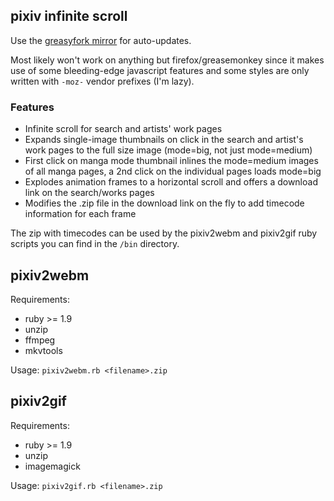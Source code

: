 

## pixiv infinite scroll

Use the [greasyfork mirror](https://greasyfork.org/scripts/3091-pixiv-infinite-scroll-download-links) for auto-updates.

Most likely won't work on anything but firefox/greasemonkey since it makes use of some bleeding-edge javascript features and some styles are only written with `-moz-` vendor prefixes (I'm lazy).

### Features

* Infinite scroll for search and artists' work pages
* Expands single-image thumbnails on click in the search and artist's work pages to the full size image (mode=big, not just mode=medium)
* First click on manga mode thumbnail inlines the mode=medium images of all manga pages, a 2nd click on the individual pages loads mode=big
* Explodes animation frames to a horizontal scroll and offers a download link on the search/works pages
* Modifies the .zip file in the download link on the fly to add timecode information for each frame


The zip with timecodes can be used by the pixiv2webm and pixiv2gif ruby scripts you can find in the `/bin` directory.

## pixiv2webm

Requirements:

* ruby >= 1.9
* unzip
* ffmpeg
* mkvtools

Usage: `pixiv2webm.rb <filename>.zip`

## pixiv2gif

Requirements:

* ruby >= 1.9
* unzip
* imagemagick  


Usage: `pixiv2gif.rb <filename>.zip`
